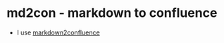 md2con - markdown to confluence
======

* I use [markdown2confluence](https://github.com/jedi4ever/markdown2confluence)
